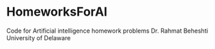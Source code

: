 # HomeworksForAI
Code for Artificial intelligence homework problems
Dr. Rahmat Beheshti
University of Delaware
